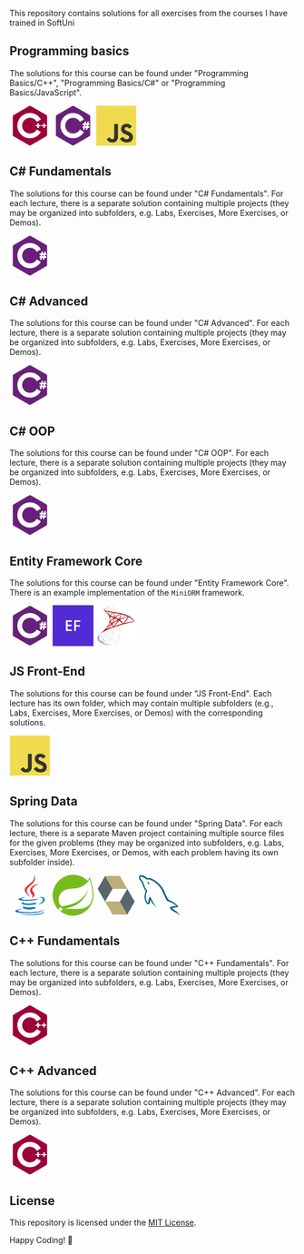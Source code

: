 This repository contains solutions for all exercises from the courses I have trained in SoftUni

## Programming basics

The solutions for this course can be found under "Programming Basics/C++", "Programming Basics/C#" or "Programming Basics/JavaScript".

<img src="icons/cpp.svg" width="72px" height="72px" /> <img src="icons/csharp.svg" width="72px" height="72px" /> <img src="icons/js.svg" width="72px" height="72px" />

## C# Fundamentals

The solutions for this course can be found under "C# Fundamentals".
For each lecture, there is a separate solution containing multiple projects (they may be organized into subfolders, e.g. Labs, Exercises, More Exercises, or Demos).

<img src="icons/csharp.svg" width="72px" height="72px" />

## C# Advanced

The solutions for this course can be found under "C# Advanced".
For each lecture, there is a separate solution containing multiple projects (they may be organized into subfolders, e.g. Labs, Exercises, More Exercises, or Demos).

<img src="icons/csharp.svg" width="72px" height="72px" />

## C# OOP

The solutions for this course can be found under "C# OOP".
For each lecture, there is a separate solution containing multiple projects (they may be organized into subfolders, e.g. Labs, Exercises, More Exercises, or Demos).

<img src="icons/csharp.svg" width="72px" height="72px" />

## Entity Framework Core

The solutions for this course can be found under "Entity Framework Core".
There is an example implementation of the `MiniORM` framework.

<img src="icons/csharp.svg" width="72px" height="72px" /> <img src="icons/ef-core.svg" width="72px" height="72px" /> <img src="icons/mssql.svg" width="72px" height="72px" />

## JS Front-End

The solutions for this course can be found under "JS Front-End".
Each lecture has its own folder, which may contain multiple subfolders (e.g., Labs, Exercises, More Exercises, or Demos) with the corresponding solutions.

<img src="icons/js.svg" width="72px" height="72px" />

## Spring Data

The solutions for this course can be found under "Spring Data".
For each lecture, there is a separate Maven project containing multiple source files for the given problems (they may be organized into subfolders, e.g. Labs, Exercises, More Exercises, or Demos, with each problem having its own subfolder inside).

<img src="icons/java.svg" width="72px" height="72px" /> <img src="icons/spring.svg" width="72px" height="72px" /> <img src="icons/hibernate.svg" width="72px" height="72px" /> <img src="icons/mysql.svg" width="72px" height="72px" />

## C++ Fundamentals

The solutions for this course can be found under "C++ Fundamentals".
For each lecture, there is a separate solution containing multiple projects (they may be organized into subfolders, e.g. Labs, Exercises, More Exercises, or Demos).

<img src="icons/cpp.svg" width="72px" height="72px" />

## C++ Advanced

The solutions for this course can be found under "C++ Advanced".
For each lecture, there is a separate solution containing multiple projects (they may be organized into subfolders, e.g. Labs, Exercises, More Exercises, or Demos).

<img src="icons/cpp.svg" width="72px" height="72px" />

## License

This repository is licensed under the [MIT License](LICENSE).

Happy Coding! 🚀
